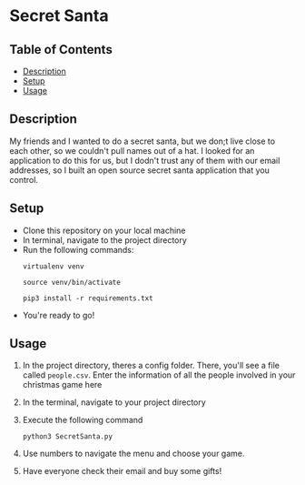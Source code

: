 # Secret Santa

## Table of Contents
- [Description](#description)
- [Setup](#setup)
- [Usage](#usage)

## Description

My friends and I wanted to do a secret santa, but we don;t live close to each other, so we couldn't pull names out of a hat. I looked for an application to do this for us, but I dodn't trust any of them with our email addresses, so I built an open source secret santa application that you control.

## Setup
- Clone this repository on your local machine
- In terminal, navigate to the project directory
- Run the following commands:
    ```
    virtualenv venv

    source venv/bin/activate

    pip3 install -r requirements.txt
    ```
- You're ready to go!

## Usage

1. In the project directory, theres a config folder. There, you'll see a file called `people.csv`. Enter the information of all the people involved in your christmas game here
2. In the terminal, navigate to your project directory
3. Execute the following command
    
    ```
    python3 SecretSanta.py
    ```
4. Use numbers to navigate the menu and choose your game.
5. Have everyone check their email and buy some gifts!